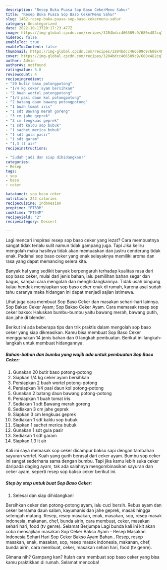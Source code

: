 ```yaml
---
description: "Resep Buka Puasa Sop Baso CekerMenu Sahur"
title: "Resep Buka Puasa Sop Baso CekerMenu Sahur"
slug: 1462-resep-buka-puasa-sop-baso-cekermenu-sahur
category: Uncategorized
date: 2022-10-13T20:17:23.477Z
image: https://img-global.cpcdn.com/recipes/3204bdcc466509c9/680x482cq70/sop-baso-ceker-foto-resep-utama.jpg
hideToc: false
enableToc: true
enableTocContent: false
thumbnail: https://img-global.cpcdn.com/recipes/3204bdcc466509c9/680x482cq70/sop-baso-ceker-foto-resep-utama.jpg
cover: https://img-global.cpcdn.com/recipes/3204bdcc466509c9/680x482cq70/sop-baso-ceker-foto-resep-utama.jpg
author: Admin
authorAv: notfound
ratingvalue: 3.8
reviewcount: 4
recipeingredient:
- "20 butir baso potongpotong"
- "1/4 kg ceker ayam bersihkan"
- "2 buah wortel potongpotong"
- "1/4 pasi daun kol potongpotong"
- "2 batang daun bawang potongpotong"
- "1 buah tomat iris"
- "1 sdt Bawang merah goreng"
- "3 cm jahe geprek"
- "3 cm lengkuas geprek"
- "1 sdt kaldu sop bubuk"
- "1 sachet merica bubuk"
- "1 sdt gula pasir"
- "1 sdt garam"
- "1,3 lt air"
recipeinstructions:

- "Sudah jadi dan siap dihidangkan!"
categories:
- Resep
tags:
- sop
- baso
- ceker

katakunci: sop baso ceker 
nutrition: 243 calories
recipecuisine: Indonesian
preptime: "PT33M"
cooktime: "PT54M"
recipeyield: "2"
recipecategory: Dessert

---
```



Lagi mencari inspirasi resep sop baso ceker yang lezat? Cara membuatnya sangat tidak terlalu sulit namun tidak gampang juga. Tapi Jika keliru mengolah maka hasilnya tidak akan memuaskan dan justru cenderung tidak enak. Padahal sop baso ceker yang enak selayaknya memiliki aroma dan rasa yang dapat memancing selera kita.


Banyak hal yang sedikit banyak berpengaruh terhadap kualitas rasa dari sop baso ceker, mulai dari jenis bahan, lalu pemilihan bahan segar dan bagus, sampai cara mengolah dan menghidangkannya. Tidak usah bingung kalau hendak menyiapkan sop baso ceker enak di rumah, karena asal sudah tahu caranya maka hidangan ini dapat menjadi sajian istimewa.

Lihat juga cara membuat Sop Baso Ceker dan masakan sehari-hari lainnya. Sop Bakso Ceker Ayam; Sop Bakso Ceker Ayam. Cara memasak resep sop ceker bakso: Haluskan bumbu-bumbu yaitu bawang merah, bawang putih, dan jahe di blender.


Berikut ini ada beberapa tips dan trik praktis dalam mengolah sop baso ceker yang siap dikreasikan. Kamu bisa membuat Sop Baso Ceker menggunakan 14 jenis bahan dan 0 langkah pembuatan. Berikut ini langkah-langkah untuk membuat hidangannya.

<!--inarticleads1-->

##### Bahan-bahan dan bumbu yang wajib ada untuk pembuatan Sop Baso Ceker:

1. Gunakan 20 butir baso potong-potong
1. Siapkan 1/4 kg ceker ayam bersihkan
1. Persiapkan 2 buah wortel potong-potong
1. Persiapkan 1/4 pasi daun kol potong-potong
1. Gunakan 2 batang daun bawang potong-potong
1. Persiapkan 1 buah tomat iris
1. Sediakan 1 sdt Bawang merah goreng
1. Sediakan 3 cm jahe geprek
1. Siapkan 3 cm lengkuas geprek
1. Sediakan 1 sdt kaldu sop bubuk
1. Siapkan 1 sachet merica bubuk
1. Gunakan 1 sdt gula pasir
1. Sediakan 1 sdt garam
1. Siapkan 1,3 lt air


Kali ini saya memasak sop ceker dicampur bakso sapi dengan tambahan sayuran wortel. Kuah yang gurih berasal dari ceker ayam. Bumbu sop ceker ini sangat sederhana sama dengan bumbu. Tapi jika kamu lebih suka ceker daripada daging ayam, tak ada salahnya mengombinasikan sayuran dan ceker ayam, seperti resep sop bakso ceker berikut ini. 

<!--inarticleads2-->

##### Step by step untuk buat Sop Baso Ceker:


1. Selesai dan siap dihidangkan!

Bersihkan ceker dan potong-potong ayam, lalu cuci bersih. Rebus ayam dan ceker bersama daun salam, kayumanis dan jahe geprek, masak hingga setengah matang. Resep, resep masakan, enak, masakan, sop, resep masak indonesia, makanan, chef, bunda airin, cara membuat, ceker, masakan sehari hari, food (tv genre). Selamat Berjumpa Lagi bunda kali ini kit akan coba mensajikan masakan Sop Ceker Bakso Ayam - Resep Masakan Indonesia Sehari Hari Sop Ceker Bakso Ayam Bahan.. Resep, resep masakan, enak, masakan, sop, resep masak indonesia, makanan, chef, bunda airin, cara membuat, ceker, masakan sehari hari, food (tv genre). 

Gimana nih? Gampang kan? Itulah cara membuat sop baso ceker yang bisa kamu praktikkan di rumah. Selamat mencoba!
